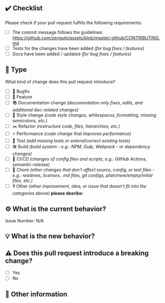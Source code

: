 <!-- **********************************************************************************************
Hey! 🍻

Please fill out these sections accordingly. Thank you in advance!
*********************************************************************************************** -->

✔️ Checklist
---------------------------------------------------------------------------------------------------

Please check if your pull request fulfills the following requirements:

- [ ] The commit message follows the guidelines: https://github.com/zengulp/assets/blob/master/.github/CONTRIBUTING.md
- [ ] Tests for the changes have been added *(for bug fixes / features)*
- [ ] Docs have been added / updated *(for bug fixes / features)*

🏁 Type
---------------------------------------------------------------------------------------------------

What kind of change does this pull request introduce?

<!-- Please check the one that applies to this pull request using "x". -->

- [ ] 🐞 Bugfix
- [ ] 🚀 Feature
- [ ] 📚 Documentation change *(documentation only fixes, edits, and additional doc-related changes)*
- [ ] 🎨 Style change *(code style changes, whitespaces, formatting, missing semicolons, etc.)*
- [ ] ✂️ Refactor *(restructure code, files, hierarchies, etc.)*
- [ ] ⚡ Performance *(code change that improves performance)*
- [ ] 🔬 Test *(add missing tests or extend/correct existing tests)*
- [ ] 🛠️ Build *(build system - e.g.: NPM, Gulp, Webpack - or dependency changes)*
- [ ] 🧱 CI/CD *(changes of config files and scripts, e.g.: GitHub Actions, semantic-release)*
- [ ] 🧹 Chore *(other changes that don't affect source, config, or test files - e.g.: readmes, licenses, .md files, git configs, plain/new/empty/initial files, etc.)*
- [ ] ❓ Other *(other improvement, idea, or issue that doesn't fit into the categories above)*  **please desribe:**

⚙️ What is the current behavior?
---------------------------------------------------------------------------------------------------

<!-- Please describe the current behavior that you are modifying, or link to a relevant issue. -->

Issue Number: N/A

💡 What is the new behavior?
---------------------------------------------------------------------------------------------------

⚠️ Does this pull request introduce a breaking change?
---------------------------------------------------------------------------------------------------

- [ ] Yes
- [ ] No

<!-- If this pull request contains a breaking change, please describe the impact and migration path for existing application(s) below. -->

💬 Other information
---------------------------------------------------------------------------------------------------

<!-- Any other relevant information/context about the problem? -->
